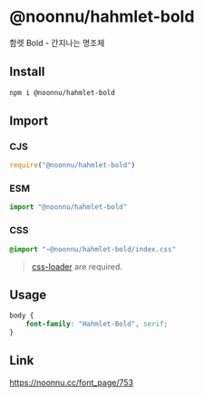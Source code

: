 # @noonnu/hahmlet-bold
함렛 Bold - 간지나는 명조체

## Install
```sh
npm i @noonnu/hahmlet-bold
```
## Import
### CJS
```js
require("@noonnu/hahmlet-bold")
```
### ESM
```js
import "@noonnu/hahmlet-bold"
```
### CSS 
```css
@import "~@noonnu/hahmlet-bold/index.css"
```
> [css-loader](https://github.com/webpack-contrib/css-loader) are required.

## Usage
```css
body {
    font-family: "Hahmlet-Bold", serif;
}
```

## Link
https://noonnu.cc/font_page/753